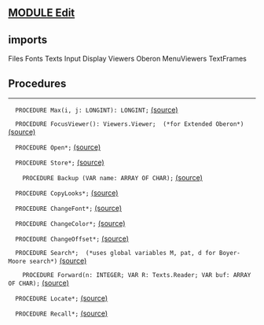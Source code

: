
## [MODULE Edit](https://github.com/io-core/Edit/blob/main/Edit.Mod)

  ## imports
 Files Fonts Texts Input Display Viewers Oberon MenuViewers TextFrames
## Procedures
---

`  PROCEDURE Max(i, j: LONGINT): LONGINT;` [(source)](https://github.com/io-core/Edit/blob/main/Edit.Mod#L36)


`  PROCEDURE FocusViewer(): Viewers.Viewer;  (*for Extended Oberon*)` [(source)](https://github.com/io-core/Edit/blob/main/Edit.Mod#L42)


`  PROCEDURE Open*;` [(source)](https://github.com/io-core/Edit/blob/main/Edit.Mod#L46)


`  PROCEDURE Store*;` [(source)](https://github.com/io-core/Edit/blob/main/Edit.Mod#L66)


`    PROCEDURE Backup (VAR name: ARRAY OF CHAR);` [(source)](https://github.com/io-core/Edit/blob/main/Edit.Mod#L73)


`  PROCEDURE CopyLooks*;` [(source)](https://github.com/io-core/Edit/blob/main/Edit.Mod#L99)


`  PROCEDURE ChangeFont*;` [(source)](https://github.com/io-core/Edit/blob/main/Edit.Mod#L116)


`  PROCEDURE ChangeColor*;` [(source)](https://github.com/io-core/Edit/blob/main/Edit.Mod#L128)


`  PROCEDURE ChangeOffset*;` [(source)](https://github.com/io-core/Edit/blob/main/Edit.Mod#L140)


`  PROCEDURE Search*;  (*uses global variables M, pat, d for Boyer-Moore search*)` [(source)](https://github.com/io-core/Edit/blob/main/Edit.Mod#L152)


`    PROCEDURE Forward(n: INTEGER; VAR R: Texts.Reader; VAR buf: ARRAY OF CHAR);` [(source)](https://github.com/io-core/Edit/blob/main/Edit.Mod#L160)


`  PROCEDURE Locate*;` [(source)](https://github.com/io-core/Edit/blob/main/Edit.Mod#L201)


`  PROCEDURE Recall*;` [(source)](https://github.com/io-core/Edit/blob/main/Edit.Mod#L226)

